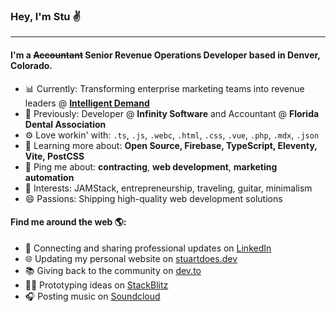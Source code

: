 ### Hey, I'm Stu ✌️

---

#### I'm a ~~Accountant~~ Senior Revenue Operations Developer based in Denver, Colorado.</h4>

- 📊 Currently: Transforming enterprise marketing teams into revenue leaders @ [**Intelligent Demand**](https://intelligentdemand.com)
- 🏢 Previously: Developer @ **Infinity Software** and Accountant @ **Florida Dental Association**
- ⚙️ Love workin' with: `.ts`, `.js`, `.webc`, `.html`, `.css`, `.vue`, `.php`, `.mdx`, `.json`
- 🌱 Learning more about: **Open Source, Firebase, TypeScript, Eleventy, Vite, PostCSS**
- 💬 Ping me about: **contracting**, **web development**, **marketing automation**
- 💙 Interests: JAMStack, entrepreneurship, traveling, guitar, minimalism
- 😄 Passions: Shipping high-quality web development solutions

#### Find me around the web 🌎:

- 💼 Connecting and sharing professional updates on [LinkedIn](https://linkedin.com/in/stuartpbw/)
- 🌐 Updating my personal website on [stuartdoes.dev](https://stuartdoes.dev/)
- 📚 Giving back to the community on [dev.to](https://dev.to/stuartpbw)
- 🧑‍💻 Prototyping ideas on [StackBlitz](https://stackblitz.com/@stuartpbw/)
- 🎧 Posting music on [Soundcloud](https://soundcloud.com/blanton-deeps/)
